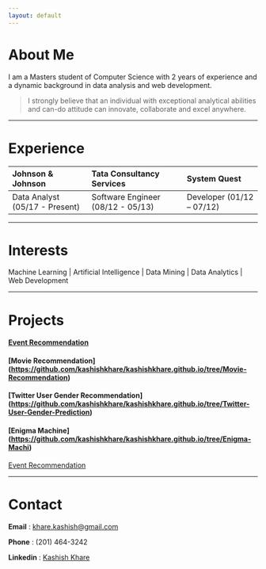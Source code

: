 ```yaml
---
layout: default
---
```

# [](#header-1)About Me

I am a Masters student of Computer Science with 2 years of experience and a dynamic background in data analysis and web development.
 
>I strongly believe that an individual with exceptional analytical abilities and can-do attitude can innovate, collaborate and excel anywhere.
 
* * *

# [](#header-1)Experience

| Johnson & Johnson              | Tata Consultancy Services         | System Quest               |
|:-------------------------------|:----------------------------------|:---------------------------|
| Data Analyst (05/17 - Present) | Software Engineer (08/12 - 05/13) | Developer  (01/12 – 07/12) |
  
   
* * *

# [](#header-1)Interests
 
Machine Learning   |   Artificial Intelligence   |   Data Mining   |   Data Analytics   |   Web Development
* * *

# [](#header-1)Projects

#### [](#header-2)[Event Recommendation](https://github.com/kashishkhare/kashishkhare.github.io/tree/EventRecommendation) 

#### [](#header-2)[Movie Recommendation] (https://github.com/kashishkhare/kashishkhare.github.io/tree/Movie-Recommendation)

#### [](#header-2) [Twitter User Gender Recommendation] (https://github.com/kashishkhare/kashishkhare.github.io/tree/Twitter-User-Gender-Prediction)

#### [](#header-2) [Enigma Machine] (https://github.com/kashishkhare/kashishkhare.github.io/tree/Enigma-Machi)

[Event Recommendation](https://github.com/kashishkhare/kashishkhare.github.io/tree/EventRecommendation) 
 
* * *

# [](#header-1)Contact

**Email**       : [khare.kashish@gmail.com](mailto:khare.kashish@gmail.com)

**Phone**       : (201) 464-3242

**Linkedin**    : [Kashish Khare](http://www.linkedin.com/in/kashishkhare) 
	